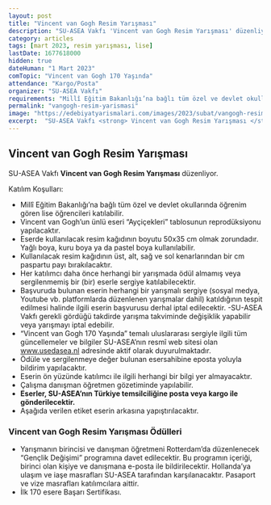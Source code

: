```yaml
---
layout: post
title: "Vincent van Gogh Resim Yarışması"
description: "SU-ASEA Vakfı 'Vincent van Gogh Resim Yarışması' düzenliyor."
category: articles
tags: [mart 2023, resim yarışması, lise]
lastDate: 1677618000
hidden: true
dateHuman: "1 Mart 2023"
comTopic: "Vincent van Gogh 170 Yaşında"
attendance: "Kargo/Posta"
organizer: "SU-ASEA Vakfı"
requirements: "Millî Eğitim Bakanlığı’na bağlı tüm özel ve devlet okullarında öğrenim gören lise öğrencileri katılabilir."
permalink: "vangogh-resim-yarismasi"
image: "https://edebiyatyarismalari.com/images/2023/subat/vangogh-resim-yarismasi.jpg"
excerpt:  "SU-ASEA Vakfı <strong> Vincent van Gogh Resim Yarışması </strong> düzenliyor."
---
```


## Vincent van Gogh Resim Yarışması
SU-ASEA Vakfı **Vincent van Gogh Resim Yarışması** düzenliyor.  

Katılım Koşulları:
- Millî Eğitim Bakanlığı’na bağlı tüm özel ve devlet okullarında öğrenim gören lise öğrencileri katılabilir.
- Vincent van Gogh’un ünlü eseri “Ayçiçekleri” tablosunun reprodüksiyonu yapılacaktır.
- Eserde kullanılacak resim kağıdının boyutu 50x35 cm olmak zorundadır. Yağlı boya, kuru boya ya da pastel boya kullanılabilir.
- Kullanılacak resim kağıdının üst, alt, sağ ve sol kenarlarından bir cm paspartu payı bırakılacaktır.
- Her katılımcı daha önce herhangi bir yarışmada ödül almamış veya sergilenmemiş bir (bir) eserle sergiye katılabilecektir.
- Başvuruda bulunan eserin herhangi bir yarışmalı sergiye (sosyal medya, Youtube vb. platformlarda düzenlenen yarışmalar dahil) katıldığının tespit edilmesi halinde ilgili eserin başvurusu derhal iptal edilecektir.
-SU-ASEA Vakfı gerekli gördüğü takdirde yarışma takviminde değişiklik yapabilir veya yarışmayı iptal edebilir.
- “Vincent van Gogh 170 Yaşında” temalı uluslararası sergiyle ilgili tüm güncellemeler ve bilgiler SU-ASEA’nın resmî web sitesi olan www.usedasea.nl adresinde aktif olarak duyurulmaktadır.
- Ödüle ve sergilenmeye değer bulunan esersahibine eposta yoluyla bildirim yapılacaktır.
- Eserin ön yüzünde katılımcı ile ilgili herhangi bir bilgi yer almayacaktır.
- Çalışma danışman öğretmen gözetiminde yapılabilir.
- **Eserler, SU-ASEA’nın Türkiye temsilciliğine posta veya kargo ile gönderilecektir.**
- Aşağıda verilen etiket eserin arkasına yapıştırılacaktır.


### Vincent van Gogh Resim Yarışması Ödülleri
- Yarışmanın birincisi ve danışman öğretmeni Rotterdam’da düzenlenecek “Gençlik Değişimi” programına davet edilecektir. Bu programın içeriği, birinci olan kişiye ve danışmana e-posta ile bildirilecektir. Hollanda’ya ulaşım ve iaşe masrafları SU-ASEA tarafından karşılanacaktır. Pasaport ve vize masrafları katılımcılara aittir.
- İlk 170 esere Başarı Sertifikası.